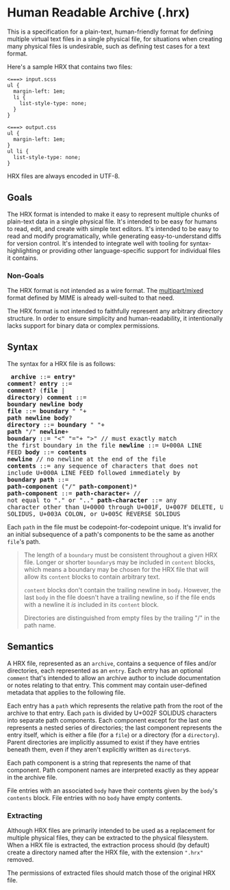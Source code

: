 # Human Readable Archive (.hrx)

This is a specification for a plain-text, human-friendly format for defining
multiple virtual text files in a single physical file, for situations when
creating many physical files is undesirable, such as defining test cases for a
text format.

[multipart/mixed]: https://www.w3.org/Protocols/rfc1341/7_2_Multipart.html

Here's a sample HRX that contains two files:

```hrx
<===> input.scss
ul {
  margin-left: 1em;
  li {
    list-style-type: none;
  }
}

<===> output.css
ul {
  margin-left: 1em;
}
ul li {
  list-style-type: none;
}
```

HRX files are always encoded in UTF-8.

## Goals

The HRX format is intended to make it easy to represent multiple chunks of
plain-text data in a single physical file. It's intended to be easy for humans
to read, edit, and create with simple text editors. It's intended to be easy to
read and modify programatically, while generating easy-to-understand diffs for
version control. It's intended to integrate well with tooling for
syntax-highlighting or providing other language-specific support for individual
files it contains.

### Non-Goals

The HRX format is not intended as a wire format. The [multipart/mixed][] format
defined by MIME is already well-suited to that need.

The HRX format is not intended to faithfully represent any arbitrary directory
structure. In order to ensure simplicity and human-readability, it intentionally
lacks support for binary data or complex permissions.

## Syntax

The syntax for a HRX file is as follows:

<x><pre>
**archive**        ::= **entry*** **comment**?
&#32;
**entry**          ::= **comment**? (**file** | **directory**)
**comment**        ::= **boundary** **newline** **body**
**file**           ::= **boundary** " "+ **path** **newline** **body**?
**directory**      ::= **boundary** " "+ **path** "/" **newline**+
**boundary**       ::= "<" "="+ ">" // must exactly match the first boundary in the file
**newline**        ::= U+000A LINE FEED
**body**           ::= **contents** **newline** // no newline at the end of the file
**contents**       ::= any sequence of characters that does not include U+000A
&#32;                  LINE FEED followed immediately by **boundary**
&#32;
**path**           ::= **path-component** ("/" **path-component**)*
**path-component** ::= **path-character**+ // not equal to "." or ".."
**path-character** ::= any character other than U+0000 through U+001F, U+007F DELETE, U+002F 
&#32;                  SOLIDUS, U+003A COLON, or U+005C REVERSE SOLIDUS
</pre></x>

Each `path` in the file must be codepoint-for-codepoint unique. It's invalid for
an initial subsequence of a path's components to be the same as another `file`'s
path.

> The length of a `boundary` must be consistent throughout a given HRX file.
> Longer or shorter `boundary`s may be included in `content` blocks, which means
> a boundary may be chosen for the HRX file that will allow its `content` blocks
> to contain arbitrary text.
>
> `content` blocks don't contain the trailing newline in `body`. However, the
> last `body` in the file doesn't have a trailing newline, so if the file ends
> with a newline it *is* included in its `content` block.
>
> Directories are distinguished from empty files by the trailing "/" in the path
> name.

## Semantics

A HRX file, represented as an `archive`, contains a sequence of files and/or
directories, each represented as an `entry`. Each entry has an optional
`comment` that's intended to allow an archive author to include documentation or
notes relating to that entry. This comment may contain user-defined metadata
that applies to the following file.

Each entry has a `path` which represents the relative path from the root of the
archive to that entry. Each `path` is divided by U+002F SOLIDUS characters into
separate path components. Each component except for the last one represents a
nested series of directories; the last component represents the entry itself,
which is either a file (for a `file`) or a directory (for a `directory`). Parent
directories are implicitly assumed to exist if they have entries beneath them,
even if they aren't explicitly written as `directory`s.

Each path component is a string that represents the name of that component. Path
component names are interpreted exactly as they appear in the archive file.

File entries with an associated `body` have their contents given by the `body`'s
`contents` block. File entries with no `body` have empty contents.

### Extracting

Although HRX files are primarily intended to be used as a replacement for
multiple physical files, they can be extracted to the physical filesystem. When
a HRX file is extracted, the extraction process should (by default) create a
directory named after the HRX file, with the extension `".hrx"` removed.

The permissions of extracted files should match those of the original HRX file.
